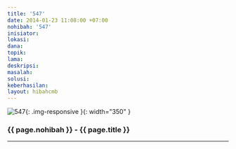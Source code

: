 ```yaml
---
title: '547'
date: 2014-01-23 11:08:00 +07:00
nohibah: '547'
inisiator:
lokasi:
dana:
topik:
lama:
deskripsi:
masalah:
solusi:
keberhasilan:
layout: hibahcmb
---
```


![547](/static/img/hibahcmb/547.png){: .img-responsive }{: width="350" }

### {{ page.nohibah }} - {{ page.title }}

---

